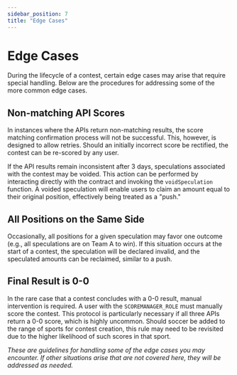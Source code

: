 ```yaml
---
sidebar_position: 7
title: "Edge Cases"
---
```


# Edge Cases

During the lifecycle of a contest, certain edge cases may arise that require special handling. Below are the procedures for addressing some of the more common edge cases.

## Non-matching API Scores

In instances where the APIs return non-matching results, the score matching confirmation process will not be successful. This, however, is designed to allow retries. Should an initially incorrect score be rectified, the contest can be re-scored by any user.

If the API results remain inconsistent after 3 days, speculations associated with the contest may be voided. This action can be performed by interacting directly with the contract and invoking the `voidSpeculation` function. A voided speculation will enable users to claim an amount equal to their original position, effectively being treated as a "push."

## All Positions on the Same Side

Occasionally, all positions for a given speculation may favor one outcome (e.g., all speculations are on Team A to win). If this situation occurs at the start of a contest, the speculation will be declared invalid, and the speculated amounts can be reclaimed, similar to a push.

## Final Result is 0-0

In the rare case that a contest concludes with a 0-0 result, manual intervention is required. A user with the `SCOREMANAGER_ROLE` must manually score the contest. This protocol is particularly necessary if all three APIs return a 0-0 score, which is highly uncommon. Should soccer be added to the range of sports for contest creation, this rule may need to be revisited due to the higher likelihood of such scores in that sport.

*These are guidelines for handling some of the edge cases you may encounter. If other situations arise that are not covered here, they will be addressed as needed.*
